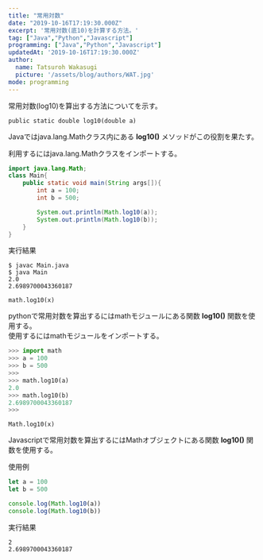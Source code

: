 ```yaml
---
title: "常用対数"
date: "2019-10-16T17:19:30.000Z"
excerpt: '常用対数(底10)を計算する方法。'
tag: ["Java","Python","Javascript"]
programming: ["Java","Python","Javascript"]
updatedAt: '2019-10-16T17:19:30.000Z'
author:
  name: Tatsuroh Wakasugi
  picture: '/assets/blog/authors/WAT.jpg'
mode: programming
---
```


常用対数(log10)を算出する方法についてを示す。

<div class="note_content_by_programming_language" id="note_content_Java">

`public static double log10(double a)`   

Javaではjava.lang.Mathクラス内にある **log10()** メソッドがこの役割を果たす。  

利用するにはjava.lang.Mathクラスをインポートする。   


```java
import java.lang.Math;
class Main{
    public static void main(String args[]){
        int a = 100;
        int b = 500;

        System.out.println(Math.log10(a));
        System.out.println(Math.log10(b));
    }
}
```

実行結果

```
$ javac Main.java 
$ java Main
2.0
2.6989700043360187
```

</div>
<div class="note_content_by_programming_language" id="note_content_Python">

`math.log10(x)`

pythonで常用対数を算出するにはmathモジュールにある関数 **log10()** 関数を使用する。  
使用するにはmathモジュールをインポートする。  

```python
>>> import math
>>> a = 100     
>>> b = 500 
>>> 
>>> math.log10(a)
2.0
>>> math.log10(b)
2.6989700043360187
>>>
```

</div>
<div class="note_content_by_programming_language" id="note_content_Javascript">

`Math.log10(x)`

Javascriptで常用対数を算出するにはMathオブジェクトにある関数 **log10()** 関数を使用する。  

使用例

```Javascript
let a = 100     
let b = 500 

console.log(Math.log10(a))
console.log(Math.log10(b))
```

実行結果

```
2
2.6989700043360187
```


</div>

